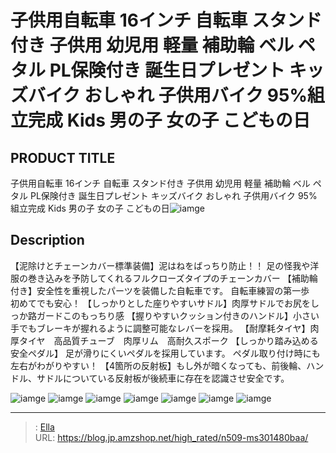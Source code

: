 # 子供用自転車 16インチ 自転車 スタンド付き 子供用 幼児用 軽量 補助輪 ベル ペタル PL保険付き 誕生日プレゼント キッズバイク おしゃれ 子供用バイク 95%組立完成 Kids 男の子 女の子 こどもの日


## PRODUCT TITLE 

子供用自転車 16インチ 自転車 スタンド付き 子供用 幼児用 軽量 補助輪 ベル ペタル PL保険付き 誕生日プレゼント キッズバイク おしゃれ 子供用バイク 95%組立完成 Kids 男の子 女の子 こどもの日![iamge](https://b2bfiles1.gigab2b.cn/image/wkseller/305/20230316_cfe30682412c5f5ae71b0e750db256f1.jpg)

## Description

【泥除けとチェーンカバー標準装備】泥はねをばっちり防止！！ 足の怪我や洋服の巻き込みを予防してくれるフルクローズタイプのチェーンカバー
【補助輪付き】安全性を重視したパーツを装備した自転車です。    自転車練習の第一歩　初めてでも安心！
【しっかりとした座りやすいサドル】肉厚サドルでお尻をしっか路ガードこのもっちり感
【握りやすいクッション付きのハンドル】小さい手でもブレーキが握れるように調整可能なレバーを採用。
【耐摩耗タイヤ】肉厚タイヤ　高品質チューブ　肉厚リム　高耐久スポーク
【しっかり踏み込める安全ペダル】 足が滑りにくいペダルを採用しています。 ペダル取り付け時にも左右がわがりやすい！
【4箇所の反射板】もし外が暗くなっても、前後輪、ハンドル、サドルについている反射板が後続車に存在を認識させ安全です。



![iamge](https://b2bfiles1.gigab2b.cn/image/wkseller/305/20230316_bef70f1951d211eb7371e42e9ab9d18c.jpg)
![iamge](https://b2bfiles1.gigab2b.cn/image/wkseller/305/20230316_d0d454aa27d4d9731f08ec170ff52610.jpg)
![iamge](https://b2bfiles1.gigab2b.cn/image/wkseller/305/20230316_f0352ce7191969291fdeb61b513f4d7c.jpg)
![iamge](https://b2bfiles1.gigab2b.cn/image/wkseller/305/20230316_d657ffb1fc5485f4224c97236e51d0fe.jpg)
![iamge](https://b2bfiles1.gigab2b.cn/image/wkseller/305/20230316_3a5f3da43934871d8e51075745c7af56.jpg)
![iamge](https://b2bfiles1.gigab2b.cn/image/wkseller/305/20230316_09254cc6852c637d92dc477858986e86.jpg)
![iamge](https://b2bfiles1.gigab2b.cn/image/wkseller/305/20230316_962243b17782c6e6ff742c8686fd9599.jpg)


---

> : [Ella](https://blog.jp.amzshop.net/)  
> URL: https://blog.jp.amzshop.net/high_rated/n509-ms301480baa/  

